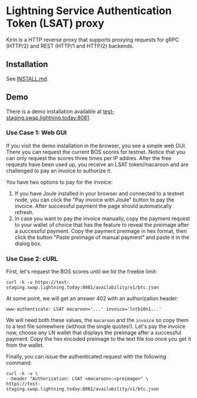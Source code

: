 # Lightning Service Authentication Token (LSAT) proxy

Kirin is a HTTP reverse proxy that supports proxying requests for gRPC (HTTP/2)
and REST (HTTP/1 and HTTP/2) backends.

## Installation

See [INSTALL.md](install.md).

## Demo

There is a demo installation available at
[test-staging.swap.lightning.today:8081](https://test-staging.swap.lightning.today:8081).

### Use Case 1: Web GUI

If you visit the demo installation in the browser, you see a simple web GUI.
There you can request the current BOS scores for testnet. Notice that you can
only request the scores three times per IP addres. After the free requests have
been used up, you receive an LSAT token/macaroon and are challenged to pay an
invoice to authorize it.

You have two options to pay for the invoice:

1. If you have Joule installed in your browser and connected to a testnet node,
   you can click the "Pay invoice with Joule" button to pay the invoice. After
   successful payment the page should automatically refresh.
1. In case you want to pay the invoice manually, copy the payment request to
   your wallet of choice that has the feature to reveal the preimage after a
   successful payment. Copy the payment preimage in hex format, then click the
   button "Paste preimage of manual payment" and paste it in the dialog box.

### Use Case 2: cURL

First, let's request the BOS scores until we hit the freebie limit:
 
`curl -k -v https://test-staging.swap.lightning.today:8081/availability/v1/btc.json`
 
At some point, we will get an answer 402 with an authorization header:

```
www-authenticate: LSAT macaroon='...' invoice='lntb10n1...'
```

We will need both these values, the `macaroon` and the `invoice` so copy them
to a text file somewhere (without the single quotes!).
Let's pay the invoice now, choose any LN wallet that displays the preimage after
a successful payment. Copy the hex encoded preimage to the text file too once
you get it from the wallet.

Finally, you can issue the authenticated request with the following command:

```
curl -k -v \
--header "Authorization: LSAT <macaroon>:<preimage>" \
https://test-staging.swap.lightning.today:8081/availability/v1/btc.json
```
